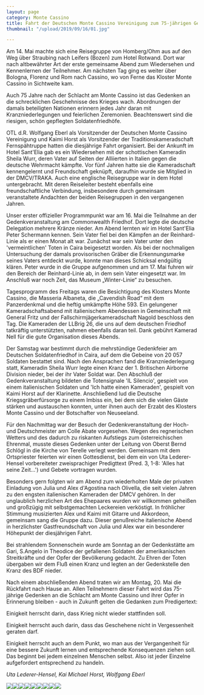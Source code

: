 ```yaml
---
layout: page
category: Monte Cassino
title: Fahrt der Deutschen Monte Cassino Vereinigung zum 75-jährigen Gedenktag
thumbnail: "/upload/2019/09/16/01.jpg"

---
```

Am 14. Mai machte sich eine Reisegruppe von Homberg/Ohm aus auf den Weg über Straubing nach Leifers (Bozen) zum Hotel Rotwand. Dort war nach altbewährter Art der erste gemeinsame Abend zum Wiedersehen und Kennenlernen der Teilnehmer. Am nächsten Tag ging es weiter über Bologna, Florenz und Rom nach Cassino, wo von Ferne das Kloster Monte Cassino in Sichtweite kam.

Auch 75 Jahre nach der Schlacht am Monte Cassino ist das Gedenken an die schrecklichen Geschehnisse des Krieges wach. Abordnungen der damals beteiligten Nationen erinnern jedes Jahr daran mit Kranzniederlegungen und feierlichen Zeremonien. Beachtenswert sind die riesigen, schön gepflegten Soldatenfriedhöfe. 

OTL d.R. Wolfgang Eberl als Vorsitzender der Deutschen Monte Cassino Vereinigung und Kaimi Horst als Vorsitzender der Traditionskameradschaft Fernspähtruppe hatten die diesjährige Fahrt organisiert. Bei der Ankunft im Hotel Sant'Elia gab es ein Wiedersehen mit der schottischen Kameradin Sheila Wurr, deren Vater auf Seiten der Alliierten in Italien gegen die deutsche Wehrmacht kämpfte. Vor fünf Jahren hatte sie die Kameradschaft kennengelernt und Freundschaft geknüpft, daraufhin wurde sie Mitglied in der DMCV/TRAKA. Auch eine englische Reisegruppe war in dem Hotel untergebracht. Mit deren Reiseleiter besteht ebenfalls eine freundschaftliche Verbindung, insbesondere durch gemeinsam veranstaltete Andachten der beiden Reisegruppen in den vergangenen Jahren.

Unser erster offizieller Programmpunkt war am 16. Mai die Teilnahme an der Gedenkveranstaltung am Commonwealth Friedhof. Dort legte die deutsche Delegation mehrere Kränze nieder. Am Abend lernten wir im Hotel Sant'Elia Peter Schermann kennen. Sein Vater fiel bei den Kämpfen an der Reinhard-Linie als er einen Monat alt war. Zunächst war sein Vater unter den 'vermeintlichen' Toten in Caira beigesetzt worden. Als bei der nochmaligen Untersuchung der damals provisorischen Gräber die Erkennungsmarke seines Vaters entdeckt wurde, konnte man dieses Schicksal endgültig klären. Peter wurde in die Gruppe aufgenommen und am 17. Mai fuhren wir den Bereich der Reinhard-Linie ab, in dem sein Vater eingesetzt war. Im Anschluß war noch Zeit, das Museum „Winter-Linie“ zu besuchen. 

Tagesprogramm des Freitags waren die Besichtigung des Klosters Monte Cassino, die Masseria Albaneta, die „Cavendish Road“ mit dem Panzerdenkmal und die heftig umkämpfte Höhe 593. Ein gelungener Kameradschaftsabend mit italienischem Abendessen in Gemeinschaft mit General Fritz und der Fallschirmjägerkameradschaft Nagold beschloss den Tag. Die Kameraden der LLBrig 26, die uns auf dem deutschen Friedhof tatkräftig unterstützten, nahmen ebenfalls daran teil. Dank gebührt Kamerad Nell für die gute Organisation dieses Abends.

Der Samstag war bestimmt durch die mehrstündige Gedenkfeier am Deutschen Soldatenfriedhof in Caira, auf dem die Gebeine von 20 057 Soldaten bestattet sind. Nach den Ansprachen fand die Kranzniederlegung statt, Kameradin Sheila Wurr legte einen Kranz der 1. Britischen Airborne Division nieder, bei der ihr Vater Soldat war. Den Abschluß der Gedenkveranstaltung bildeten die Totensignale 'IL Silencio', gespielt von einem italienischen Soldaten und 'Ich hatte einen Kameraden', gespielt von Kaimi Horst auf der Klarinette. Anschließend lud die Deutsche Kriegsgräberfürsorge zu einem Imbiss ein, bei dem sich die vielen Gäste stärken und austauschen konnten, unter ihnen auch der Erzabt des Klosters Monte Cassino und der Botschafter von Neuseeland.

Für den Nachmittag war der Besuch der Gedenkveranstaltung der Hoch- und Deutschmeister am Colle Abate vorgesehen. Wegen des regnerischen Wetters und des dadurch zu riskanten Aufstiegs zum österreichischen Ehrenmal, musste dieses Gedenken unter der Leitung von Oberst Bernd Schlögl in die Kirche von Terelle verlegt werden. Gemeinsam mit dem Ortspriester feierten wir einen Gottesdienst, bei dem ein von Uta Lederer-Hensel vorbereiteter zweisprachiger Predigttext (Pred. 3, 1-8: 'Alles hat seine Zeit...') und Gebete vortragen wurden.

Besonders gern folgten wir am Abend zum wiederholten Male der privaten Einladung von Julia und Alex d'Agostina nach Olivella, die seit vielen Jahren zu den engsten italienischen Kameraden der DMCV gehören. In der unglaublich herzlichen Art des Ehepaares wurden wir willkommen geheißen und großzügig mit selbstgemachten Leckereien verköstigt. In fröhlicher Stimmung musizierten Alex und Kaimi mit Gitarre und Akkordeon, gemeinsam sang die Gruppe dazu. Dieser genußreiche italienische Abend in herzlichster Gastfreundschaft von Julia und Alex war ein besonderer Höhepunkt der diesjährigen Fahrt.

Bei strahlendem Sonnenschein wurde am Sonntag an der Gedenkstätte am Gari, S.Angelo in Theodice der gefallenen Soldaten der amerikanischen Streitkräfte und der Opfer der Bevölkerung gedacht. Zu Ehren der Toten übergaben wir dem Fluß einen Kranz und legten an der Gedenkstelle den Kranz des BDF nieder.

Nach einem abschließenden Abend traten wir am Montag, 20. Mai die Rückfahrt nach Hause an. Allen Teilnehmern dieser Fahrt wird das 75-jährige Gedenken an die Schlacht am Monte Cassino und ihrer Opfer in Erinnerung bleiben - auch in Zukunft gelten die Gedanken zum Predigertext:

Einigkeit herrscht darin, dass Krieg nicht wieder stattfinden soll.

Einigkeit herrscht auch darin, dass das Geschehene nicht in Vergessenheit geraten darf.

Einigkeit herrscht auch an dem Punkt, wo man aus der Vergangenheit für eine bessere Zukunft lernen und entsprechende Konsequenzen ziehen soll. Das beginnt bei jedem einzelnen Menschen selbst. Also ist jeder Einzelne aufgefordert entsprechend zu handeln.

_Uta Lederer-Hensel, Kai Michael Horst, Wolfgang Eberl_

![](/upload/2019/09/16/02.jpg)![](/upload/2019/09/16/03.jpg)![](/upload/2019/09/16/04.jpg)![](/upload/2019/09/16/05.JPG)![](/upload/2019/09/16/06.jpg)![](/upload/2019/09/16/07.jpg)![](/upload/2019/09/16/08.jpg)![](/upload/2019/09/16/09.jpg)![](/upload/2019/09/16/10.jpg)